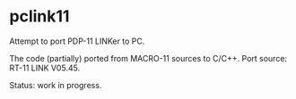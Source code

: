 # pclink11
Attempt to port PDP-11 LINKer to PC.

The code (partially) ported from MACRO-11 sources to C/C++.
Port source: RT-11 LINK V05.45.

Status: work in progress.
